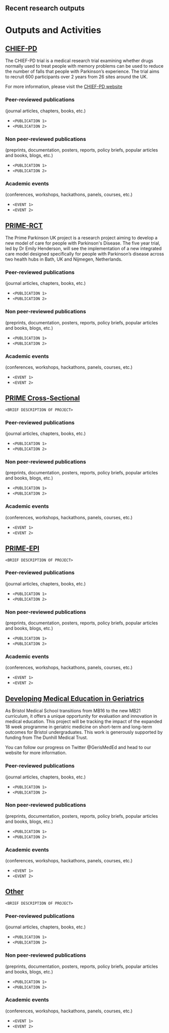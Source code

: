 ## Recent research outputs

# Outputs and Activities


## [CHIEF-PD]([./CHIEF-PD](http://www.bris.ac.uk/chief-pd))


The CHIEF-PD trial is a medical research trial examining whether drugs normally used to treat people with memory problems can be used to reduce the number of falls that people with Parkinson’s experience. The trial aims to recruit 600 participants over 2 years from 26 sites around the UK. 

For more information, please visit the [CHIEF-PD website]([./CHIEF-PD](http://www.bris.ac.uk/chief-pd))
### Peer-reviewed publications
(journal articles, chapters, books, etc.)
- `<PUBLICATION 1>`
- `<PUBLICATION 2>`

### Non peer-reviewed publications
(preprints, documentation, posters, reports, policy briefs, popular articles and books, blogs, etc.)
- `<PUBLICATION 1>`
- `<PUBLICATION 2>`

### Academic events
(conferences, workshops, hackathons, panels, courses, etc.)
- `<EVENT 1>`
- `<EVENT 2>`

## [PRIME-RCT]([./PRIME-RCT](https://primeparkinson.blogs.bristol.ac.uk/))

The Prime Parkinson UK project is a research project aiming to develop a new model of care for people with Parkinson's Disease. The five year trial, led by Dr Emily Henderson, will see the implementation of a new integrated care model designed specifically for people with Parkinson’s disease across two health hubs in Bath, UK and Nijmegen, Netherlands.

### Peer-reviewed publications
(journal articles, chapters, books, etc.)
- `<PUBLICATION 1>`
- `<PUBLICATION 2>`

### Non peer-reviewed publications
(preprints, documentation, posters, reports, policy briefs, popular articles and books, blogs, etc.)
- `<PUBLICATION 1>`
- `<PUBLICATION 2>`

### Academic events
(conferences, workshops, hackathons, panels, courses, etc.)
- `<EVENT 1>`
- `<EVENT 2>`

## [PRIME Cross-Sectional](./PRIME-XS)

`<BRIEF DESCRIPTION OF PROJECT>`

### Peer-reviewed publications
(journal articles, chapters, books, etc.)
- `<PUBLICATION 1>`
- `<PUBLICATION 2>`

### Non peer-reviewed publications
(preprints, documentation, posters, reports, policy briefs, popular articles and books, blogs, etc.)
- `<PUBLICATION 1>`
- `<PUBLICATION 2>`

### Academic events
(conferences, workshops, hackathons, panels, courses, etc.)
- `<EVENT 1>`
- `<EVENT 2>`

## [PRIME-EPI](./PRIME-EPI)

`<BRIEF DESCRIPTION OF PROJECT>`

### Peer-reviewed publications
(journal articles, chapters, books, etc.)
- `<PUBLICATION 1>`
- `<PUBLICATION 2>`

### Non peer-reviewed publications
(preprints, documentation, posters, reports, policy briefs, popular articles and books, blogs, etc.)
- `<PUBLICATION 1>`
- `<PUBLICATION 2>`

### Academic events
(conferences, workshops, hackathons, panels, courses, etc.)
- `<EVENT 1>`
- `<EVENT 2>`

## [Developing Medical Education in Geriatrics]([./GerisMedEd](https://gerismeded.blogs.bristol.ac.uk/))

As Bristol Medical School transitions from MB16 to the new MB21 curriculum, it offers a unique opportunity for evaluation and innovation in medical education. This project will be tracking the impact of the expanded 18 week programme in geriatric medicine on short-term and long-term outcomes for Bristol undergraduates. This work is generously supported by funding from The Dunhill Medical Trust.

 You can follow our progress on Twitter @GerisMedEd  and head to our website for more information. 

### Peer-reviewed publications
(journal articles, chapters, books, etc.)
- `<PUBLICATION 1>`
- `<PUBLICATION 2>`

### Non peer-reviewed publications
(preprints, documentation, posters, reports, policy briefs, popular articles and books, blogs, etc.)
- `<PUBLICATION 1>`
- `<PUBLICATION 2>`

### Academic events
(conferences, workshops, hackathons, panels, courses, etc.)
- `<EVENT 1>`
- `<EVENT 2>`

## [Other](./other)

`<BRIEF DESCRIPTION OF PROJECT>`

### Peer-reviewed publications
(journal articles, chapters, books, etc.)
- `<PUBLICATION 1>`
- `<PUBLICATION 2>`

### Non peer-reviewed publications
(preprints, documentation, posters, reports, policy briefs, popular articles and books, blogs, etc.)
- `<PUBLICATION 1>`
- `<PUBLICATION 2>`

### Academic events
(conferences, workshops, hackathons, panels, courses, etc.)
- `<EVENT 1>`
- `<EVENT 2>`
